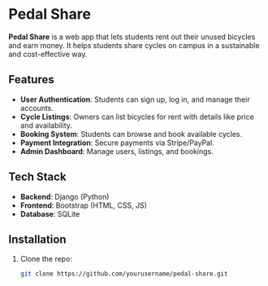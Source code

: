 # Pedal Share

**Pedal Share** is a web app that lets students rent out their unused bicycles and earn money. It helps students share cycles on campus in a sustainable and cost-effective way.

## Features

- **User Authentication**: Students can sign up, log in, and manage their accounts.
- **Cycle Listings**: Owners can list bicycles for rent with details like price and availability.
- **Booking System**: Students can browse and book available cycles.
- **Payment Integration**: Secure payments via Stripe/PayPal.
- **Admin Dashboard**: Manage users, listings, and bookings.

## Tech Stack

- **Backend**: Django (Python)
- **Frontend**: Bootstrap (HTML, CSS, JS)
- **Database**: SQLite 
## Installation

1. Clone the repo:
   ```bash
   git clone https://github.com/yourusername/pedal-share.git
